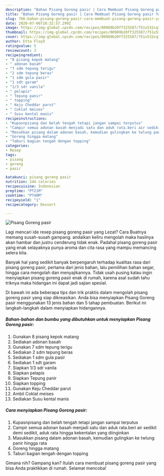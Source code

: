 ```yaml
---
description: "Bahan Pisang Goreng pasir | Cara Membuat Pisang Goreng pasir Yang Enak Banget"
title: "Bahan Pisang Goreng pasir | Cara Membuat Pisang Goreng pasir Yang Enak Banget"
slug: 766-bahan-pisang-goreng-pasir-cara-membuat-pisang-goreng-pasir-yang-enak-banget
date: 2020-07-06T18:32:57.299Z
image: https://img-global.cpcdn.com/recipes/00989b20ff325587/751x532cq70/pisang-goreng-pasir-foto-resep-utama.jpg
thumbnail: https://img-global.cpcdn.com/recipes/00989b20ff325587/751x532cq70/pisang-goreng-pasir-foto-resep-utama.jpg
cover: https://img-global.cpcdn.com/recipes/00989b20ff325587/751x532cq70/pisang-goreng-pasir-foto-resep-utama.jpg
author: Etta Floyd
ratingvalue: 5
reviewcount: 3
recipeingredient:
- "8 pisang kepok matang"
- " adonan basah"
- "7 sdm tepung terigu"
- "2 sdm tepung beras"
- "1 sdm gula pasir"
- "1 sdt garam"
- "1/3 sdr vanila"
- " pelapis"
- " Tepung panir"
- " topping"
- " Keju Cheddar parut"
- " Coklat meises"
- " Susu kental manis"
recipeinstructions:
- "Kupasnpisang dan belah tengah tetapi jangan sampai terputus"
- "Campir semua adonan basah menjadi satu dan aduk rata.beri air sedikit demi sedikit, aduk rata hingga kekentalan yang diinginkan"
- "Masukkan pisang dalam adonan basah, kemudian gulingkan ke twlung panir hingga rata"
- "Goreng hingga matang"
- "Taburi bagian tengah dengan topping"
categories:
- Resep
tags:
- pisang
- goreng
- pasir

katakunci: pisang goreng pasir 
nutrition: 244 calories
recipecuisine: Indonesian
preptime: "PT21M"
cooktime: "PT40M"
recipeyield: "1"
recipecategory: Dessert

---
```



![Pisang Goreng pasir](https://img-global.cpcdn.com/recipes/00989b20ff325587/751x532cq70/pisang-goreng-pasir-foto-resep-utama.jpg)

Lagi mencari ide resep pisang goreng pasir yang Lezat? Cara Buatnya memang susah-susah gampang. andaikan keliru mengolah maka hasilnya akan hambar dan justru cenderung tidak enak. Padahal pisang goreng pasir yang enak selayaknya punya aroma dan cita rasa yang mampu memancing selera kita.

Banyak hal yang sedikit banyak berpengaruh terhadap kualitas rasa dari pisang goreng pasir, pertama dari jenis bahan, lalu pemilihan bahan segar, hingga cara mengolah dan menyajikannya. Tidak usah pusing kalau ingin menyiapkan pisang goreng pasir enak di rumah, karena asal sudah tahu triknya maka hidangan ini dapat jadi sajian spesial.




Di bawah ini ada beberapa tips dan trik praktis dalam mengolah pisang goreng pasir yang siap dikreasikan. Anda bisa menyiapkan Pisang Goreng pasir menggunakan 13 jenis bahan dan 5 tahap pembuatan. Berikut ini langkah-langkah dalam menyiapkan hidangannya.

<!--inarticleads1-->

##### Bahan-bahan dan bumbu yang dibutuhkan untuk menyiapkan Pisang Goreng pasir:

1. Gunakan 8 pisang kepok matang
1. Sediakan  adonan basah
1. Gunakan 7 sdm tepung terigu
1. Sediakan 2 sdm tepung beras
1. Sediakan 1 sdm gula pasir
1. Sediakan 1 sdt garam
1. Siapkan 1/3 sdr vanila
1. Siapkan  pelapis
1. Siapkan  Tepung panir
1. Siapkan  topping
1. Gunakan  Keju Cheddar parut
1. Ambil  Coklat meises
1. Sediakan  Susu kental manis




<!--inarticleads2-->

##### Cara menyiapkan Pisang Goreng pasir:

1. Kupasnpisang dan belah tengah tetapi jangan sampai terputus
1. Campir semua adonan basah menjadi satu dan aduk rata.beri air sedikit demi sedikit, aduk rata hingga kekentalan yang diinginkan
1. Masukkan pisang dalam adonan basah, kemudian gulingkan ke twlung panir hingga rata
1. Goreng hingga matang
1. Taburi bagian tengah dengan topping




Gimana nih? Gampang kan? Itulah cara membuat pisang goreng pasir yang bisa Anda praktikkan di rumah. Selamat mencoba!
